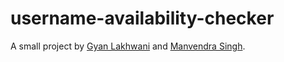 # username-availability-checker

A small project by <a href="www.github.com/gyanl">Gyan Lakhwani</a> and <a href="www.github.com/manu-chroma">Manvendra Singh</a>.
